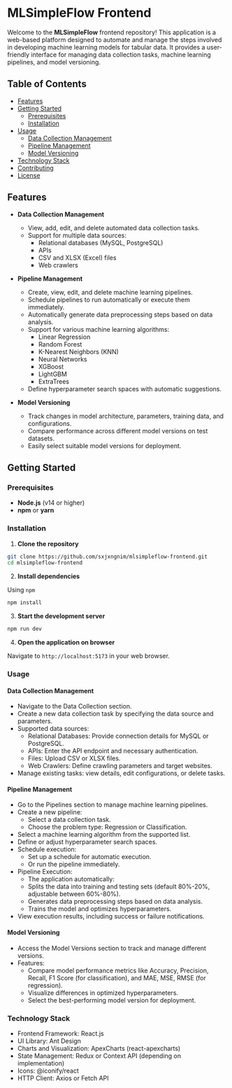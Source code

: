 # MLSimpleFlow Frontend

Welcome to the **MLSimpleFlow** frontend repository! This application is a web-based platform designed to automate and manage the steps involved in developing machine learning models for tabular data. It provides a user-friendly interface for managing data collection tasks, machine learning pipelines, and model versioning.

## Table of Contents

- [Features](#features)
- [Getting Started](#getting-started)
  - [Prerequisites](#prerequisites)
  - [Installation](#installation)
- [Usage](#usage)
  - [Data Collection Management](#data-collection-management)
  - [Pipeline Management](#pipeline-management)
  - [Model Versioning](#model-versioning)
- [Technology Stack](#technology-stack)
- [Contributing](#contributing)
- [License](#license)

## Features

- **Data Collection Management**
  - View, add, edit, and delete automated data collection tasks.
  - Support for multiple data sources:
    - Relational databases (MySQL, PostgreSQL)
    - APIs
    - CSV and XLSX (Excel) files
    - Web crawlers

- **Pipeline Management**
  - Create, view, edit, and delete machine learning pipelines.
  - Schedule pipelines to run automatically or execute them immediately.
  - Automatically generate data preprocessing steps based on data analysis.
  - Support for various machine learning algorithms:
    - Linear Regression
    - Random Forest
    - K-Nearest Neighbors (KNN)
    - Neural Networks
    - XGBoost
    - LightGBM
    - ExtraTrees
  - Define hyperparameter search spaces with automatic suggestions.

- **Model Versioning**
  - Track changes in model architecture, parameters, training data, and configurations.
  - Compare performance across different model versions on test datasets.
  - Easily select suitable model versions for deployment.

## Getting Started

### Prerequisites

- **Node.js** (v14 or higher)
- **npm** or **yarn**

### Installation

1. **Clone the repository**

 ```bash
git clone https://github.com/sxjxngnim/mlsimpleflow-frontend.git
cd mlsimpleflow-frontend
```

2. **Install dependencies**

Using `npm`

```bash
npm install
```

3. **Start the development server**

```bash
npm run dev
```

4. **Open the application on browser**

Navigate to `http://localhost:5173` in your web browser.

### Usage

#### Data Collection Management

- Navigate to the Data Collection section.
- Create a new data collection task by specifying the data source and parameters.
- Supported data sources:
  - Relational Databases: Provide connection details for MySQL or PostgreSQL.
  - APIs: Enter the API endpoint and necessary authentication.
  - Files: Upload CSV or XLSX files.
  - Web Crawlers: Define crawling parameters and target websites.
- Manage existing tasks: view details, edit configurations, or delete tasks.

#### Pipeline Management

- Go to the Pipelines section to manage machine learning pipelines.
- Create a new pipeline:
  - Select a data collection task.
  - Choose the problem type: Regression or Classification.
- Select a machine learning algorithm from the supported list.
- Define or adjust hyperparameter search spaces.
- Schedule execution:
  - Set up a schedule for automatic execution.
  - Or run the pipeline immediately.
- Pipeline Execution:
  - The application automatically:
  - Splits the data into training and testing sets (default 80%-20%, adjustable between 60%-80%).
  - Generates data preprocessing steps based on data analysis.
  - Trains the model and optimizes hyperparameters.
- View execution results, including success or failure notifications.

#### Model Versioning
- Access the Model Versions section to track and manage different versions.
- Features:
  - Compare model performance metrics like Accuracy, Precision, Recall, F1 Score (for classification), and MAE, MSE, RMSE (for regression).
  - Visualize differences in optimized hyperparameters.
  - Select the best-performing model version for deployment.

### Technology Stack

- Frontend Framework: React.js
- UI Library: Ant Design
- Charts and Visualization: ApexCharts (react-apexcharts)
- State Management: Redux or Context API (depending on implementation)
- Icons: @iconify/react
- HTTP Client: Axios or Fetch API






